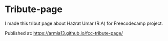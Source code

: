 # Tribute-page

I made this tribut page about Hazrat Umar (R.A) for Freecodecamp project.

Published at: https://armia13.github.io/fcc-tribute-page/
